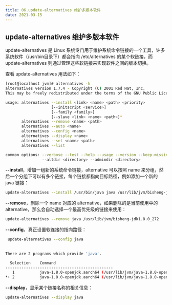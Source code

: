 ```yaml
---
title: 06.update-alternatives 维护多版本软件
date: 2021-03-15
---
```


## update-alternatives 维护多版本软件

update-alternatives 是 Linux 系统专门用于维护系统命令链接的一个工具，许多系统软件（/usr/bin目录下）都会指向 /etc/alternatives 的某个软链接，而 update-alternatives 则通过管理这些软链接来实现软件之间的版本切换。

查看 update-alternatives 用法如下：

```bash
[root@localhost jvm]# alternatives -h
alternatives version 1.7.4 - Copyright (C) 2001 Red Hat, Inc.
This may be freely redistributed under the terms of the GNU Public License.

usage: alternatives --install <link> <name> <path> <priority>
                    [--initscript <service>]
                    [--family <family>]
                    [--slave <link> <name> <path>]*
       alternatives --remove <name> <path>
       alternatives --auto <name>
       alternatives --config <name>
       alternatives --display <name>
       alternatives --set <name> <path>
       alternatives --list

common options: --verbose --test --help --usage --version --keep-missing
                --altdir <directory> --admindir <directory>
```

**--install**，增加一组新的系统命令链接，alternative 可以按照 name 来分组，然后一个分组下可以有多个链接，每个链接都指向目标路径，例如添加一个新的 java 链接：

```bash
update-alternatives --install /usr/bin/java java /usr/lib/jvm/bisheng-jdk1.8.0_272 3
```

**--remove**，删除一个 name 对应的 alternative，如果删除的是当前使用中的 alternative，那么会自动选择一个最高优先级的链接来使用：

```bash
update-alternatives --remove java /usr/lib/jvm/bisheng-jdk1.8.0_272
```

**--config**，真正设置软连接的指向路径：

```bash
 update-alternatives --config java
 
 
There are 2 programs which provide 'java'.

  Selection    Command
-----------------------------------------------
   1           java-1.8.0-openjdk.aarch64 (/usr/lib/jvm/java-1.8.0-openjdk-1.8.0.181-7.b13.el7.aarch64-debug/jre/bin/java)
*+ 2           java-1.8.0-openjdk.aarch64 (/usr/lib/jvm/java-1.8.0-openjdk-1.8.0.181-7.b13.el7.aarch64/jre/bin/java)
```

**--display**，显示某个链接名称的相关信息：

```bash
update-alternatives --display java
```

